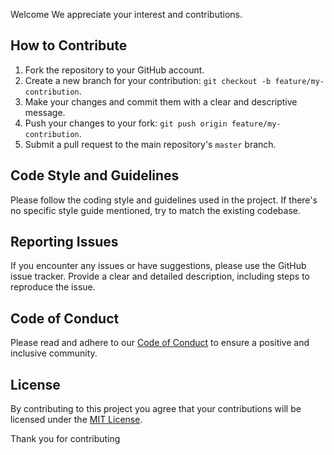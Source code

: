 
Welcome We appreciate your interest and contributions.

## How to Contribute

1. Fork the repository to your GitHub account.
2. Create a new branch for your contribution: `git checkout -b feature/my-contribution`.
3. Make your changes and commit them with a clear and descriptive message.
4. Push your changes to your fork: `git push origin feature/my-contribution`.
5. Submit a pull request to the main repository's `master` branch.

## Code Style and Guidelines

Please follow the coding style and guidelines used in the project. If there's no specific style guide mentioned, try to match the existing codebase.

## Reporting Issues

If you encounter any issues or have suggestions, please use the GitHub issue tracker. Provide a clear and detailed description, including steps to reproduce the issue.

## Code of Conduct

Please read and adhere to our [Code of Conduct](CODE_OF_CONDUCT.md) to ensure a positive and inclusive community.

## License

By contributing to this project you agree that your contributions will be licensed under the [MIT License](Licence.md).

Thank you for contributing 

